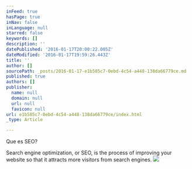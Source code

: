```yaml
---
inFeed: true
hasPage: true
inNav: false
inLanguage: null
starred: false
keywords: []
description: ''
datePublished: '2016-01-17T20:00:22.005Z'
dateModified: '2016-01-17T19:59:26.443Z'
title: ''
author: []
sourcePath: _posts/2016-01-17-e1b585c7-0ebd-4c54-a448-138da66779ce.md
published: true
authors: []
publisher:
  name: null
  domain: null
  url: null
  favicon: null
url: e1b585c7-0ebd-4c54-a448-138da66779ce/index.html
_type: Article

---
```

Que es SEO?

Search engine optimization, or SEO, is the process of improving your website so that it attracts more visitors from search engines.
![](https://the-grid-user-content.s3-us-west-2.amazonaws.com/8797d602-cfed-4100-ad0e-2590995602c9.jpg)